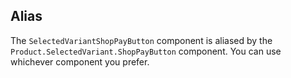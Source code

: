 ## Alias

The `SelectedVariantShopPayButton` component is aliased by the `Product.SelectedVariant.ShopPayButton` component. You can use whichever component you prefer.
